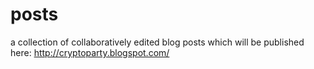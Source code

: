posts
=====

a collection of collaboratively edited blog posts which will be published here: http://cryptoparty.blogspot.com/
